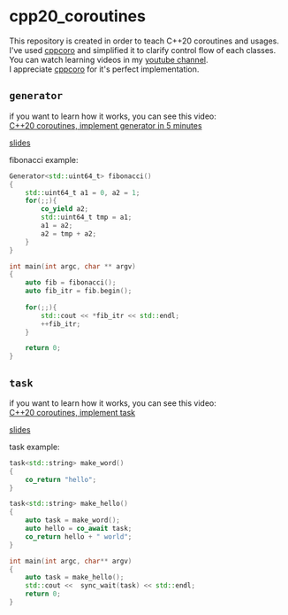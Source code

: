 # cpp20_coroutines

This repository is created in order to teach C++20 coroutines and usages.  
I've used [cppcoro](https://github.com/lewissbaker/cppcoro) and simplified it to clarify control flow of each classes.  
You can watch learning videos in my [youtube channel](https://www.youtube.com/channel/UCD63rKtTY3WoxaCE88Rg9AA).  
I appreciate [cppcoro](https://github.com/lewissbaker/cppcoro) for it's perfect implementation.

## `generator`

if you want to learn how it works, you can see this video:  
[C++20 coroutines, implement generator in 5 minutes](https://www.youtube.com/watch?v=qmWLD5fr774&feature=youtu.be)
  
[slides](https://docs.google.com/presentation/d/1-tGOwPQdld-Xb6Mfqa0h7BrltTkh5ymiD9dzZfa6Epg/edit#slide=id.gc6f919934_0_0)
  
fibonacci example:
```c++
Generator<std::uint64_t> fibonacci()
{
    std::uint64_t a1 = 0, a2 = 1;
    for(;;){
        co_yield a2;
        std::uint64_t tmp = a1;
        a1 = a2;
        a2 = tmp + a2;
    }
}

int main(int argc, char ** argv)
{
    auto fib = fibonacci();
    auto fib_itr = fib.begin();
    
    for(;;){
        std::cout << *fib_itr << std::endl;
        ++fib_itr;
    }

    return 0;
}
```

## `task`

if you want to learn how it works, you can see this video:  
[C++20 coroutines, implement task](https://www.youtube.com/watch?v=WOczYq2oz50&t=1s)
  
[slides](https://docs.google.com/presentation/d/1qTD4ZCwkLvaBn7OTPBuM1IU7l2yTq2KvEoyhXcFLiPA/edit?usp=sharing)
  
task example:
```c++
task<std::string> make_word()
{
    co_return "hello";
}

task<std::string> make_hello()
{
    auto task = make_word();
    auto hello = co_await task;
    co_return hello + " world";
}

int main(int argc, char** argv)
{
    auto task = make_hello();
    std::cout <<  sync_wait(task) << std::endl;
    return 0;
}
```
